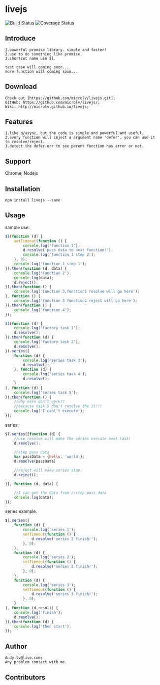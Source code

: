 # livejs

[![Build Status](https://travis-ci.org/microlv/livejs.svg?branch=master)](https://travis-ci.org/microlv/livejs)
[![Coverage Status](https://coveralls.io/repos/microlv/livejs/badge.svg)](https://coveralls.io/r/microlv/livejs)

## Introduce

```
1.powerful promise library. simple and faster!
2.use to do something like promise.
3.shortcut name use $l.

test case will coming soon...
more function will coming soon...
```
## Download
```
Check out [https://github.com/microlv/livejs.git];
GitHub: https://github.com/microlv/livejs/;
Wiki: http://microlv.github.io/livejs;
```
## Features
```
1.like q/async, but the code is simple and powerful and useful.
2.every function will inject a argument name 'defer', you can use it to resolve/reject.
3.detect the defer.err to see parent function has error or not.
```
## Support

Chrome, Nodejs

## Installation
```
npm install livejs --save
```
## Usage

sample use:

```js
$l(function (d) {
	setTimeout(function () {
		console.log('function 1');
		d.resolve('pass data to next function!');
		console.log('function 1 step 2');
	}, 0);
	console.log('function 1 step 1');
}).then(function (d, data) {
	console.log('function 2');
	console.log(data);
	d.reject();
}).then(function () {
	console.log('function 3,function2 resolve will go here');
}, function () {
	console.log('function 3 function2 reject will go here');
}).then(function () {
	console.log('function 4');
});
```

```js
$l(function (d) {
    console.log('factory task 1');
    d.resolve();
}).then(function (d) {
    console.log('factory task 2');
    d.resolve();
}).series([
    function (d) {
        console.log('series task 3');
        d.resolve();
    }, function (d) {
        console.log('series task 4');
        d.resolve();
    }
], function (d) {
    console.log('series task 5');
}).then(function () {
    //why here don't work??
    //because task 5 don't resolve the it!!!
    console.log('I can\'t execute');
});
```

series:

```js
$l.series([function (d) {
    //use resolve will make the series execute next task!
    d.resolve();

    //step pass data
    var passData = {hello: 'world'};
    d.resolve(passData)

    //reject will make series stop.
    d.reject();

}], function (d, data) {

    //I can get the data from //step pass data
    console.log(data);
});
```

series example:

```js
$l.series([
	function (d) {
		console.log('series 1');
		setTimeout(function () {
			d.resolve('series 2 finish!');
		}, 0);
	},
	function (d) {
		console.log('series 2');
		setTimeout(function () {
			d.resolve('series 2 finish!');
		}, 0);
	},
	function (d) {
		console.log('series 3');
		setTimeout(function () {
			d.resolve('series 3 finish!');
		}, 0);
	}
], function (d,result) {
	console.log('finish');
	d.resolve();
}).then(function (d) {
	console.log('then start');
});
```

## Author

```
Andy.lv@live.com;
Any problem contact with me.
```
## Contributors
